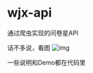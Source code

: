 # wjx-api
通过爬虫实现的问卷星API

话不多说，看图
![img](https://exqlnet-note.oss-cn-shenzhen.aliyuncs.com/wjx-api.png)

一些说明和Demo都在代码里

